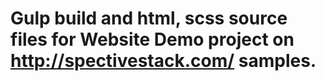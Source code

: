 # Gulp build and html, scss source files for Website Demo project on http://spectivestack.com/ samples.